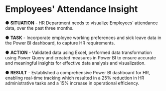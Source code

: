 # Employees' Attendance Insight

● **SITUATION** - HR Department needs to visualize Employees' attendance data, over the past three months.

● **TASK** - Incorporate employee working preferences and sick leave data in the Power BI dashboard, to capture HR requirements.

● **ACTION** - Validated data using Excel, performed data transformation using Power Query and created measures in Power BI to ensure accurate and meaningful insights for effective data analysis and visualization.

● **RESULT** - Established a comprehensive Power BI dashboard for HR, enabling real-time tracking which resulted in a 25% reduction in HR administrative tasks and a 15% increase in operational efficiency.
